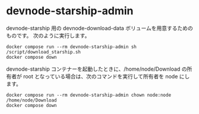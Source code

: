 # devnode-starship-admin

devnode-starship 用の devnode-download-data ボリュームを用意するためのものです。
次のように実行します。

```console
docker compose run --rm devnode-starship-admin sh /script/download_starship.sh
docker compose down
```

devnode-starship コンテナーを起動したときに、/home/node/Download の所有者が root となっている場合は、次のコマンドを実行して所有者を node にします。

```console
docker compose run --rm devnode-starship-admin chown node:node /home/node/Download
docker compose down
```
